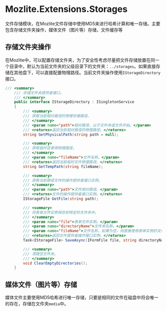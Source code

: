# Mozlite.Extensions.Storages

文件存储模块，在Mozlite文件存储中使用MD5来进行哈希计算和唯一存储。主要包含存储文件夹操作，媒体文件（图片等）存储，文件缓存等

## 存储文件夹操作

在Mozlite中，可以配置存储文件夹，为了安全性考虑尽量把文件存储放置在同一个目录中，默认为当前文件夹的父级目录下的文件夹：`../storages`。如果直接存储在其他盘下，可以直接配置物理路径。当前文件夹操作使用`IStorageDirectory`接口。

```csharp
/// <summary>
    /// 存储文件夹提供者接口。
    /// </summary>
    public interface IStorageDirectory : ISingletonService
    {
        /// <summary>
        /// 获取当前相对路径的物理存储路径。
        /// </summary>
        /// <param name="path">相对路径，以子文件夹或文件开始。</param>
        /// <returns>返回当前相对路径的物理路径。</returns>
        string GetPhysicalPath(string path = null);

        /// <summary>
        /// 获取临时目录得物理路径。
        /// </summary>
        /// <param name="fileName">文件名称。</param>
        /// <returns>返回当前临时文件物理路径。</returns>
        string GetTempPath(string fileName);

        /// <summary>
        /// 获取当前路径文件的操作提供者接口实例。
        /// </summary>
        /// <param name="path">文件相对路径。</param>
        /// <returns>文件的操作提供者接口实例。</returns>
        IStorageFile GetFile(string path);

        /// <summary>
        /// 将表单文件实例保存到特定的文件夹中。
        /// </summary>
        /// <param name="file">表单文件实例。</param>
        /// <param name="directoryName">文件夹名称。</param>
        /// <param name="fileName">文件名称，如果为空，则直接使用表单实例的文件名。</param>
        /// <returns>返回文件提供者操作接口实例。</returns>
        Task<IStorageFile> SaveAsync(IFormFile file, string directoryName, string fileName = null);

        /// <summary>
        /// 清理空文件夹。
        /// </summary>
        void ClearEmptyDirectories();
    }
```

## 媒体文件（图片等）存储

媒体文件主要使用MD5哈希进行唯一存储，只要是相同的文件在磁盘中将会唯一的存在，存储在文件夹`media`中。
